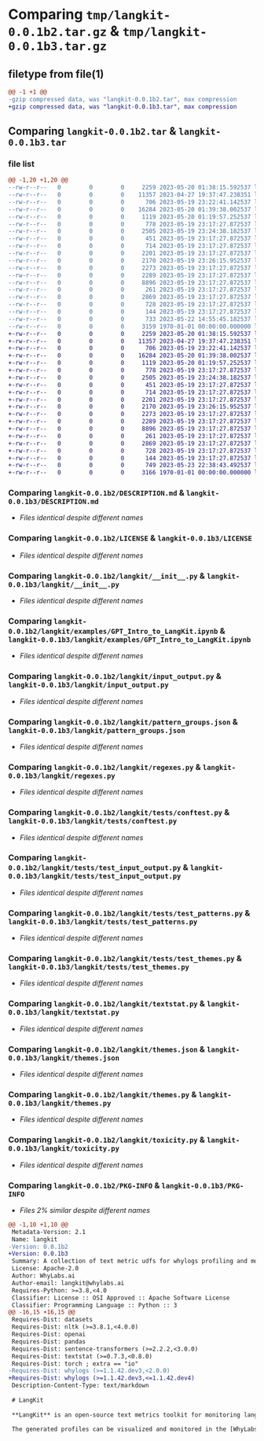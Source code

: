 # Comparing `tmp/langkit-0.0.1b2.tar.gz` & `tmp/langkit-0.0.1b3.tar.gz`

## filetype from file(1)

```diff
@@ -1 +1 @@
-gzip compressed data, was "langkit-0.0.1b2.tar", max compression
+gzip compressed data, was "langkit-0.0.1b3.tar", max compression
```

## Comparing `langkit-0.0.1b2.tar` & `langkit-0.0.1b3.tar`

### file list

```diff
@@ -1,20 +1,20 @@
--rw-r--r--   0        0        0     2259 2023-05-20 01:38:15.592537 langkit-0.0.1b2/DESCRIPTION.md
--rw-r--r--   0        0        0    11357 2023-04-27 19:37:47.238351 langkit-0.0.1b2/LICENSE
--rw-r--r--   0        0        0      706 2023-05-19 23:22:41.142537 langkit-0.0.1b2/langkit/__init__.py
--rw-r--r--   0        0        0    16284 2023-05-20 01:39:38.002537 langkit-0.0.1b2/langkit/examples/GPT_Intro_to_LangKit.ipynb
--rw-r--r--   0        0        0     1119 2023-05-20 01:19:57.252537 langkit-0.0.1b2/langkit/input_output.py
--rw-r--r--   0        0        0      778 2023-05-19 23:17:27.872537 langkit-0.0.1b2/langkit/pattern_groups.json
--rw-r--r--   0        0        0     2505 2023-05-19 23:24:38.182537 langkit-0.0.1b2/langkit/regexes.py
--rw-r--r--   0        0        0      451 2023-05-19 23:17:27.872537 langkit-0.0.1b2/langkit/sentiment.py
--rw-r--r--   0        0        0      714 2023-05-19 23:17:27.872537 langkit-0.0.1b2/langkit/tests/conftest.py
--rw-r--r--   0        0        0     2201 2023-05-19 23:17:27.872537 langkit-0.0.1b2/langkit/tests/test_input_output.py
--rw-r--r--   0        0        0     2170 2023-05-19 23:26:15.952537 langkit-0.0.1b2/langkit/tests/test_patterns.py
--rw-r--r--   0        0        0     2273 2023-05-19 23:17:27.872537 langkit-0.0.1b2/langkit/tests/test_themes.py
--rw-r--r--   0        0        0     2289 2023-05-19 23:17:27.872537 langkit-0.0.1b2/langkit/textstat.py
--rw-r--r--   0        0        0     8896 2023-05-19 23:17:27.872537 langkit-0.0.1b2/langkit/themes.json
--rw-r--r--   0        0        0      261 2023-05-19 23:17:27.872537 langkit-0.0.1b2/langkit/themes.json.txt
--rw-r--r--   0        0        0     2869 2023-05-19 23:17:27.872537 langkit-0.0.1b2/langkit/themes.py
--rw-r--r--   0        0        0      728 2023-05-19 23:17:27.872537 langkit-0.0.1b2/langkit/toxicity.py
--rw-r--r--   0        0        0      144 2023-05-19 23:17:27.872537 langkit-0.0.1b2/langkit/transformer.py
--rw-r--r--   0        0        0      733 2023-05-22 14:55:45.182537 langkit-0.0.1b2/pyproject.toml
--rw-r--r--   0        0        0     3159 1970-01-01 00:00:00.000000 langkit-0.0.1b2/PKG-INFO
+-rw-r--r--   0        0        0     2259 2023-05-20 01:38:15.592537 langkit-0.0.1b3/DESCRIPTION.md
+-rw-r--r--   0        0        0    11357 2023-04-27 19:37:47.238351 langkit-0.0.1b3/LICENSE
+-rw-r--r--   0        0        0      706 2023-05-19 23:22:41.142537 langkit-0.0.1b3/langkit/__init__.py
+-rw-r--r--   0        0        0    16284 2023-05-20 01:39:38.002537 langkit-0.0.1b3/langkit/examples/GPT_Intro_to_LangKit.ipynb
+-rw-r--r--   0        0        0     1119 2023-05-20 01:19:57.252537 langkit-0.0.1b3/langkit/input_output.py
+-rw-r--r--   0        0        0      778 2023-05-19 23:17:27.872537 langkit-0.0.1b3/langkit/pattern_groups.json
+-rw-r--r--   0        0        0     2505 2023-05-19 23:24:38.182537 langkit-0.0.1b3/langkit/regexes.py
+-rw-r--r--   0        0        0      451 2023-05-19 23:17:27.872537 langkit-0.0.1b3/langkit/sentiment.py
+-rw-r--r--   0        0        0      714 2023-05-19 23:17:27.872537 langkit-0.0.1b3/langkit/tests/conftest.py
+-rw-r--r--   0        0        0     2201 2023-05-19 23:17:27.872537 langkit-0.0.1b3/langkit/tests/test_input_output.py
+-rw-r--r--   0        0        0     2170 2023-05-19 23:26:15.952537 langkit-0.0.1b3/langkit/tests/test_patterns.py
+-rw-r--r--   0        0        0     2273 2023-05-19 23:17:27.872537 langkit-0.0.1b3/langkit/tests/test_themes.py
+-rw-r--r--   0        0        0     2289 2023-05-19 23:17:27.872537 langkit-0.0.1b3/langkit/textstat.py
+-rw-r--r--   0        0        0     8896 2023-05-19 23:17:27.872537 langkit-0.0.1b3/langkit/themes.json
+-rw-r--r--   0        0        0      261 2023-05-19 23:17:27.872537 langkit-0.0.1b3/langkit/themes.json.txt
+-rw-r--r--   0        0        0     2869 2023-05-19 23:17:27.872537 langkit-0.0.1b3/langkit/themes.py
+-rw-r--r--   0        0        0      728 2023-05-19 23:17:27.872537 langkit-0.0.1b3/langkit/toxicity.py
+-rw-r--r--   0        0        0      144 2023-05-19 23:17:27.872537 langkit-0.0.1b3/langkit/transformer.py
+-rw-r--r--   0        0        0      749 2023-05-23 22:38:43.492537 langkit-0.0.1b3/pyproject.toml
+-rw-r--r--   0        0        0     3166 1970-01-01 00:00:00.000000 langkit-0.0.1b3/PKG-INFO
```

### Comparing `langkit-0.0.1b2/DESCRIPTION.md` & `langkit-0.0.1b3/DESCRIPTION.md`

 * *Files identical despite different names*

### Comparing `langkit-0.0.1b2/LICENSE` & `langkit-0.0.1b3/LICENSE`

 * *Files identical despite different names*

### Comparing `langkit-0.0.1b2/langkit/__init__.py` & `langkit-0.0.1b3/langkit/__init__.py`

 * *Files identical despite different names*

### Comparing `langkit-0.0.1b2/langkit/examples/GPT_Intro_to_LangKit.ipynb` & `langkit-0.0.1b3/langkit/examples/GPT_Intro_to_LangKit.ipynb`

 * *Files identical despite different names*

### Comparing `langkit-0.0.1b2/langkit/input_output.py` & `langkit-0.0.1b3/langkit/input_output.py`

 * *Files identical despite different names*

### Comparing `langkit-0.0.1b2/langkit/pattern_groups.json` & `langkit-0.0.1b3/langkit/pattern_groups.json`

 * *Files identical despite different names*

### Comparing `langkit-0.0.1b2/langkit/regexes.py` & `langkit-0.0.1b3/langkit/regexes.py`

 * *Files identical despite different names*

### Comparing `langkit-0.0.1b2/langkit/tests/conftest.py` & `langkit-0.0.1b3/langkit/tests/conftest.py`

 * *Files identical despite different names*

### Comparing `langkit-0.0.1b2/langkit/tests/test_input_output.py` & `langkit-0.0.1b3/langkit/tests/test_input_output.py`

 * *Files identical despite different names*

### Comparing `langkit-0.0.1b2/langkit/tests/test_patterns.py` & `langkit-0.0.1b3/langkit/tests/test_patterns.py`

 * *Files identical despite different names*

### Comparing `langkit-0.0.1b2/langkit/tests/test_themes.py` & `langkit-0.0.1b3/langkit/tests/test_themes.py`

 * *Files identical despite different names*

### Comparing `langkit-0.0.1b2/langkit/textstat.py` & `langkit-0.0.1b3/langkit/textstat.py`

 * *Files identical despite different names*

### Comparing `langkit-0.0.1b2/langkit/themes.json` & `langkit-0.0.1b3/langkit/themes.json`

 * *Files identical despite different names*

### Comparing `langkit-0.0.1b2/langkit/themes.py` & `langkit-0.0.1b3/langkit/themes.py`

 * *Files identical despite different names*

### Comparing `langkit-0.0.1b2/langkit/toxicity.py` & `langkit-0.0.1b3/langkit/toxicity.py`

 * *Files identical despite different names*

### Comparing `langkit-0.0.1b2/PKG-INFO` & `langkit-0.0.1b3/PKG-INFO`

 * *Files 2% similar despite different names*

```diff
@@ -1,10 +1,10 @@
 Metadata-Version: 2.1
 Name: langkit
-Version: 0.0.1b2
+Version: 0.0.1b3
 Summary: A collection of text metric udfs for whylogs profiling and monitoring in WhyLabs
 License: Apache-2.0
 Author: WhyLabs.ai
 Author-email: langkit@whylabs.ai
 Requires-Python: >=3.8,<4.0
 Classifier: License :: OSI Approved :: Apache Software License
 Classifier: Programming Language :: Python :: 3
@@ -16,15 +16,15 @@
 Requires-Dist: datasets
 Requires-Dist: nltk (>=3.8.1,<4.0.0)
 Requires-Dist: openai
 Requires-Dist: pandas
 Requires-Dist: sentence-transformers (>=2.2.2,<3.0.0)
 Requires-Dist: textstat (>=0.7.3,<0.8.0)
 Requires-Dist: torch ; extra == "io"
-Requires-Dist: whylogs (>=1.1.42.dev3,<2.0.0)
+Requires-Dist: whylogs (>=1.1.42.dev3,<=1.1.42.dev4)
 Description-Content-Type: text/markdown
 
 # LangKit
 
 **LangKit** is an open-source text metrics toolkit for monitoring language models. It offers an array of methods for extracting relevant signals from the input and/or output text, which are compatible with the open-source data logging library [whylogs](https://whylogs.readthedocs.io/en/latest).
 
 The generated profiles can be visualized and monitored in the [WhyLabs platform](https://whylabs.ai/) or they can be further analyzed by the user on their own accord.
```

